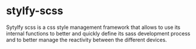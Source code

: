 # stylfy-scss
Sytylfy scss is a css style management framework that allows to use its internal functions to better and quickly define its sass development process and to better manage the reactivity between the different devices.
